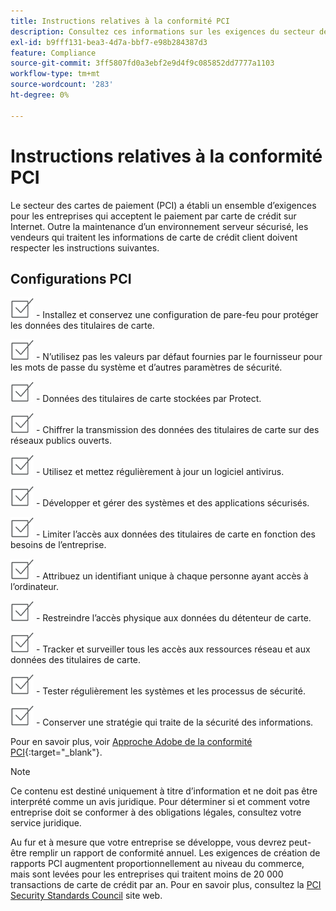 ```yaml
---
title: Instructions relatives à la conformité PCI
description: Consultez ces informations sur les exigences du secteur des cartes de paiement (PCI) pour les entreprises qui acceptent le paiement par carte de crédit sur Internet.
exl-id: b9fff131-bea3-4d7a-bbf7-e98b284387d3
feature: Compliance
source-git-commit: 3ff5807fd0a3ebf2e9d4f9c085852dd7777a1103
workflow-type: tm+mt
source-wordcount: '283'
ht-degree: 0%

---
```


# Instructions relatives à la conformité PCI

Le secteur des cartes de paiement (PCI) a établi un ensemble d’exigences pour les entreprises qui acceptent le paiement par carte de crédit sur Internet. Outre la maintenance d’un environnement serveur sécurisé, les vendeurs qui traitent les informations de carte de crédit client doivent respecter les instructions suivantes.

## Configurations PCI

![checkbox](../assets/checkbox.png) - Installez et conservez une configuration de pare-feu pour protéger les données des titulaires de carte.

![checkbox](../assets/checkbox.png) - N’utilisez pas les valeurs par défaut fournies par le fournisseur pour les mots de passe du système et d’autres paramètres de sécurité.

![checkbox](../assets/checkbox.png) - Données des titulaires de carte stockées par Protect.

![checkbox](../assets/checkbox.png) - Chiffrer la transmission des données des titulaires de carte sur des réseaux publics ouverts.

![checkbox](../assets/checkbox.png) - Utilisez et mettez régulièrement à jour un logiciel antivirus.

![checkbox](../assets/checkbox.png) - Développer et gérer des systèmes et des applications sécurisés.

![checkbox](../assets/checkbox.png) - Limiter l’accès aux données des titulaires de carte en fonction des besoins de l’entreprise.

![checkbox](../assets/checkbox.png) - Attribuez un identifiant unique à chaque personne ayant accès à l’ordinateur.

![checkbox](../assets/checkbox.png) - Restreindre l’accès physique aux données du détenteur de carte.

![checkbox](../assets/checkbox.png) - Tracker et surveiller tous les accès aux ressources réseau et aux données des titulaires de carte.

![checkbox](../assets/checkbox.png) - Tester régulièrement les systèmes et les processus de sécurité.

![checkbox](../assets/checkbox.png) - Conserver une stratégie qui traite de la sécurité des informations.

Pour en savoir plus, voir [Approche Adobe de la conformité PCI][1]{:target=&quot;_blank&quot;}.

>[!NOTE]
>
>Ce contenu est destiné uniquement à titre d’information et ne doit pas être interprété comme un avis juridique. Pour déterminer si et comment votre entreprise doit se conformer à des obligations légales, consultez votre service juridique.

Au fur et à mesure que votre entreprise se développe, vous devrez peut-être remplir un rapport de conformité annuel. Les exigences de création de rapports PCI augmentent proportionnellement au niveau du commerce, mais sont levées pour les entreprises qui traitent moins de 20 000 transactions de carte de crédit par an. Pour en savoir plus, consultez la [PCI Security Standards Council][2] site web.

[1]: https://business.adobe.com/products/magento/pci-compliance.html
[2]: https://www.pcisecuritystandards.org/index.php
